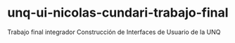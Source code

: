 # unq-ui-nicolas-cundari-trabajo-final
Trabajo final integrador Construcción de Interfaces de Usuario de la UNQ
